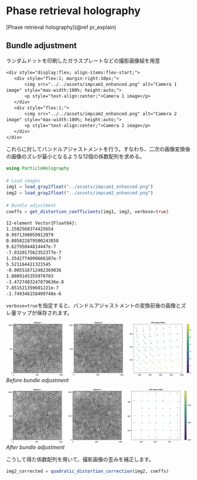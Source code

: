 # Phase retrieval holography

[Phase retrieval holography](@ref pr_explain)

## Bundle adjustment

ランダムドットを印刷したガラスプレートなどの撮影画像組を用意

```@raw html
<div style="display:flex; align-items:flex-start;">
   <div style="flex:1; margin-right:10px;">
       <img src="../../assets/impcam1_enhanced.png" alt="Camera 1 image" style="max-width:100%; height:auto;">
       <p style="text-align:center;">Camera 1 image</p>
   </div>
   <div style="flex:1;">
       <img src="../../assets/impcam2_enhanced.png" alt="Camera 2 image" style="max-width:100%; height:auto;">
       <p style="text-align:center;">Camera 2 image</p>
   </div>
</div>
```

これらに対してバンドルアジャストメントを行う。すなわち、二次の画像変換後の画像のズレが最小となるような12個の係数配列を求める。

```julia
using ParticleHolography

# Load images
img1 = load_gray2float("../assets/impcam1_enhanced.png")
img2 = load_gray2float("../assets/impcam2_enhanced.png")

# Bundle adjustment
coeffs = get_distortion_coefficients(img1, img2, verbose=true)
```

```
12-element Vector{Float64}:
1.1502560374425654
0.9971390059912079
0.005022879500243858
9.62795044814447e-7
-7.032017562352377e-7
1.3542774090666107e-7
5.521164421321545
-0.005516712482369036
1.0009145355970703
-3.4727403247879636e-8
7.851521359601221e-7
-1.749346158409748e-6
```

`verbose=true`を指定すると、バンドルアジャストメントの変換前後の画像とズレ量マップが保存されます。

![Before bundle adjustment](../assets/before_BA.jpg)
*Before bundle adjustment*

![After bundle adjustment](../assets/after_BA.jpg)
*After bundle adjustment*

こうして得た係数配列を用いて、撮影画像の歪みを補正します。

```julia
img2_corrected = quadratic_distortion_correction(img2, coeffs)
```